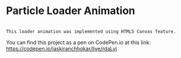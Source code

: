 # Particle Loader Animation 

``` 

This loader animation was implemented using HTML5 Canvas feature. 

```

You can find this project as a pen on CodePen.io at this link: https://codepen.io/jaskiranchhokar/live/rdaLyj

